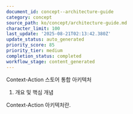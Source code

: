 ```yaml
---
document_id: concept--architecture-guide
category: concept
source_path: ko/concept/architecture-guide.md
character_limit: 100
last_update: '2025-08-21T02:13:42.380Z'
update_status: auto_generated
priority_score: 85
priority_tier: medium
completion_status: completed
workflow_stage: content_generated
---
```

Context-Action 스토어 통합 아키텍처

1. 개요 및 핵심 개념

Context-Action 아키텍처란.
